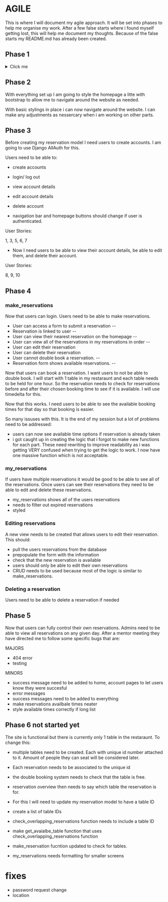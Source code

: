 # AGILE

This is where I will document my agile approach. It will be set into phases to help me organise my work. After a few false starts where i found myself getting lost, this will help me document my thoughts. Because of the false starts my README.md has already been created. 

## Phase 1

<details>
<summary>Click me</summary>

- Setup repo.
- Create Django project.
- Install basic dependencies and add to requirements.
- Create procfile to deploy to Heroku.
- Create app on Heroku.
- Link GitHub repo to Heroku app.
- Test to deploy working project ASAP.
- Document project creation and deployment.
- Perform design thinking exercise for features to include in project.
- Add user stories to readme.
- Add wireframes to readme.
- Mock up initial database design and document in readme.
- List and link technologies used in readme. ------------------------------
- Use GitHub projects. Create user stories.

</details>

## Phase 2

With everything set up I am going to style the homepage a litte with bootstrap to allow me to navigate around the website as needed.

With basic stylings in place i can now navigate around the website. I can make any adjustments as nessercary when i am working on other parts.

## Phase 3 

Before creating my reservation model I need users to create accounts. I am going to use Django AllAuth for this.

Users need to be able to:
- create accounts 
- login/ log out
- view account details
- edit account details
- delete account

- navigation bar and homepage buttons should change if user is authenticated.

User Stories:

1, 3, 5, 6, 7

- Now I need users to be able to view their account details, be able to edit them, and delete their account.

User Stories:

8, 9, 10

## Phase 4 

### make_reservations

Now that users can login. Users need to be able to make reservations. 

- User can access a form to submit a reservation --
- Reservation is linked to user --
- User can view their nearest reservation on the homepage --
- User can view all of the reservations in my reservations in order --
- User can edit their reservation
- User can delete their reservation 
- User cannot double book a reservation. --
- Reservation form shows available reservations. -- 

Now that users can book a reservation. I want users to not be able to double book. I will start with 1 table in my restaraunt and each table needs to be held for one hour. So the reservation needs to check for reservations before and after their chosen booking time to see if it is available. I will use timedelta for this. 

Now that this works. I need users to be able to see the available booking times for that day so that booking is easier.

So many issuses with this. It is the end of my session but a lot of problems need to be addressed:

- users can now see available time options if reservation is already taken
- i got caught up in creating the logic that i forgot to make new functions for each part. These need rewriting to improve readability as i was getting VERY confused when trying to get the logic to work. I now have one massive function which is not acceptable.

### my_reservations

If users have multiple reservations it would be good to be able to see all of the reservations. Once users can see their reservations they need to be able to edit and delete these reservations. 

- my_reservations shows all of the users reservations
- needs to filter out expired reservations 
- styled

### Editing reservations 

A new view needs to be created that allows users to edit their reservation. This should:
- pull the users reservations from the database
- prepopulate the form with the information
- check that the new reservation is available
- users should only be able to edit their own reservations
- CRUD needs to be used because most of the logic is similar to make_reservations.

### Deleting a reservation 

Users need to be able to delete a reservation if needed

## Phase 5

Now that users can fully control their own reservations. Admins need to be able to view all reservations on any given day.
After a mentor meeting they have directed me to follow some specific bugs that are:

MAJORS 
- 404 error
- testing


MINORS
- success message need to be added to home, account pages to let users know they were succesful
- error messages
- success messages need to be added to everything
- make reservations availbale times neater
- style available times correctly if long list


## Phase 6 not started yet
The site is functional but there is currently only 1 table in the restaraunt. To change this:
- multiple tables need to be created. Each with unique id number attached to it. Amount of people they can seat will be considered later.
- Each reservation needs to be associated to the unique id 
- the double booking system needs to check that the table is free. 
- reservation overview then needs to say which table the reservation is for.

- For this I will need to update my reservation model to have a table ID
- create a list of table IDs
- check_overlapping_reservations function needs to include a table ID
- make get_avaialbe_table function that uses check_overlapping_reservations function 
- make_reservation fucntion updated to check for tables. 
- my_reservations needs formatting for smaller screens

# fixes
- password request change
- location




